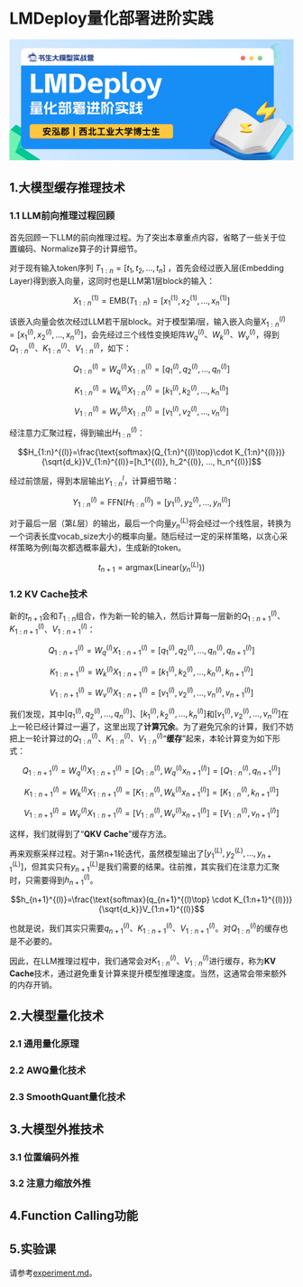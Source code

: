 # LMDeploy量化部署进阶实践

![](./figures/topic.jpg)

## 1.大模型缓存推理技术

### 1.1 LLM前向推理过程回顾

首先回顾一下LLM的前向推理过程。为了突出本章重点内容，省略了一些关于位置编码、Normalize算子的计算细节。

对于现有输入token序列 $T_{1:n}=[t_1, t_2, ..., t_n]$ ，首先会经过嵌入层(Embedding Layer)得到嵌入向量，这同时也是LLM第1层block的输入：

$$X_{1:n}^{(1)}=\text{EMB}(T_{1:n})=[x_1^{(1)}, x_2^{(1)}, ..., x_n^{(1)}]$$

该嵌入向量会依次经过LLM若干层block。对于模型第$l$层，输入嵌入向量$X_{1:n}^{(l)}=[x_1^{(l)}, x_2^{(l)}, ..., x_n^{(l)}]$，会先经过三个线性变换矩阵$W_q^{(l)}$、$W_k^{(l)}$、$W_v^{(l)}$，得到$Q_{1:n}^{(l)}$、$K_{1:n}^{(l)}$、$V_{1:n}^{(l)}$，如下：

$$Q_{1:n}^{(l)}=W_q^{(l)} X_{1:n}^{(l)}=[q_1^{(l)}, q_2^{(l)}, ..., q_n^{(l)}]$$

$$K_{1:n}^{(l)}=W_k^{(l)} X_{1:n}^{(l)}=[k_1^{(l)}, k_2^{(l)}, ..., k_n^{(l)}]$$

$$V_{1:n}^{(l)}=W_v^{(l)} X_{1:n}^{(l)}=[v_1^{(l)}, v_2^{(l)}, ..., v_n^{(l)}]$$

经注意力汇聚过程，得到输出$H_{1:n}^{(l)}$：

$$H_{1:n}^{(l)}=\frac{\text{softmax}(Q_{1:n}^{(l)\top}\cdot K_{1:n}^{(l)})}{\sqrt{d_k}}V_{1:n}^{(l)}=[h_1^{(l)}, h_2^{(l)}, ..., h_n^{(l)}]$$

经过前馈层，得到本层输出$Y_{1:n}^l$，计算细节略：

$$Y_{1:n}^{(l)}=\text{FFN}(H_{1:n}^{(l)})=[y_1^{(l)}, y_2^{(l)}, ..., y_n^{(l)}]$$

对于最后一层（第$L$层）的输出，最后一个向量$y_n^{(L)}$将会经过一个线性层，转换为一个词表长度vocab_size大小的概率向量。随后经过一定的采样策略，以贪心采样策略为例(每次都选概率最大)，生成新的token。

$$t_{n+1} = \text{argmax}(\text{Linear}(y_n^{(L)}))$$

### 1.2 KV Cache技术

新的$t_{n+1}$会和$T_{1:n}$组合，作为新一轮的输入，然后计算每一层新的$Q_{1:n+1}^{(l)}$、$K_{1:n+1}^{(l)}$、$V_{1:n+1}^{(l)}$：

$$Q_{1:n+1}^{(l)}=W_q^{(l)} X_{1:n+1}^{(l)}=[q_1^{(l)}, q_2^{(l)}, ..., q_{n}^{(l)}, q_{n+1}^{(l)}]$$

$$K_{1:n+1}^{(l)}=W_k^{(l)} X_{1:n+1}^{(l)}=[k_1^{(l)}, k_2^{(l)}, ..., k_{n}^{(l)}, k_{n+1}^{(l)}]$$

$$V_{1:n+1}^{(l)}=W_v^{(l)} X_{1:n+1}^{(l)}=[v_1^{(l)}, v_2^{(l)}, ..., v_{n}^{(l)}, v_{n+1}^{(l)}]$$

我们发现，其中$[q_1^{(l)}, q_2^{(l)}, ..., q_{n}^{(l)}]$、$[k_1^{(l)}, k_2^{(l)}, ..., k_{n}^{(l)}]$和$[v_1^{(l)}, v_2^{(l)}, ..., v_{n}^{(l)}]$在上一轮已经计算过一遍了，这里出现了**计算冗余**。为了避免冗余的计算，我们不妨把上一轮计算过的$Q_{1:n}^{(l)}$、$K_{1:n}^{(l)}$、$V_{1:n}^{(l)}$“**缓存**”起来，本轮计算变为如下形式：

$$Q_{1:n+1}^{(l)}=W_q^{(l)} X_{1:n+1}^{(l)}=[Q_{1:n}^{(l)}, W_q^{(l)}x_{n+1}^{(l)}]=[Q_{1:n}^{(l)}, q_{n+1}^{(l)}]$$

$$K_{1:n+1}^{(l)}=W_k^{(l)} X_{1:n+1}^{(l)}=[K_{1:n}^{(l)}, W_k^{(l)}x_{n+1}^{(l)}]=[K_{1:n}^{(l)}, k_{n+1}^{(l)}]$$

$$V_{1:n+1}^{(l)}=W_v^{(l)} X_{1:n+1}^{(l)}=[V_{1:n}^{(l)}, W_v^{(l)}x_{n+1}^{(l)}]=[V_{1:n}^{(l)}, v_{n+1}^{(l)}]$$

这样，我们就得到了“**QKV Cache**”缓存方法。

再来观察采样过程。对于第n+1轮迭代，虽然模型输出了$[y_1^{(L)}, y_2^{(L)}, ..., y_{n+1}^{(L)}]$，但其实只有$y_{n+1}^{(L)}$是我们需要的结果。往前推，其实我们在注意力汇聚时，只需要得到$h_{n+1}^{(l)}$。

$$h_{n+1}^{(l)}=\frac{\text{softmax}(q_{n+1}^{(l)\top} \cdot K_{1:n+1}^{(l)})}{\sqrt{d_k}}V_{1:n+1}^{(l)}$$

也就是说，我们其实只需要$q_{n+1}^{(l)}$、$K_{1:n+1}^{(l)}$、$V_{1:n+1}^{(l)}$。对$Q_{1:n}^{(l)}$的缓存也是不必要的。

因此，在LLM推理过程中，我们通常会对$K_{1:n}^{(l)}$、$V_{1:n}^{(l)}$进行缓存，称为**KV Cache**技术，通过避免重复计算来提升模型推理速度。当然，这通常会带来额外的内存开销。


## 2.大模型量化技术

### 2.1 通用量化原理

### 2.2 AWQ量化技术

### 2.3 SmoothQuant量化技术

## 3.大模型外推技术

### 3.1 位置编码外推

### 3.2 注意力缩放外推

## 4.Function Calling功能

## 5.实验课

请参考[experiment.md](./experiments.md)。
